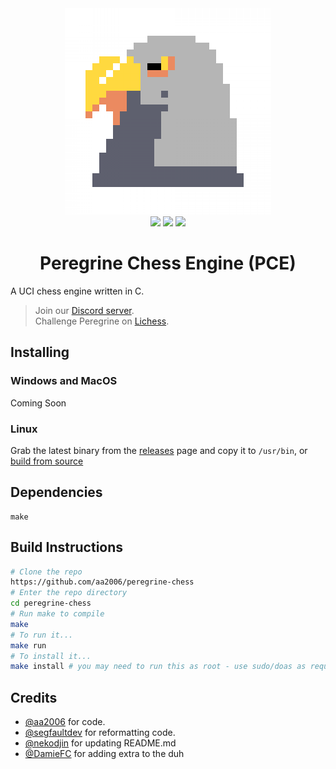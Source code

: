 
<div align="center">
    <img src="./art/falcon-padding-big.png"><br>
    <img src="https://img.shields.io/github/commit-activity/w/aa2006/peregrine-chess?style=flat-square">
    <img src="https://img.shields.io/github/license/aa2006/peregrine-chess?style=flat-square">
    <img src="https://img.shields.io/discord/872146521183903804?style=flat-square">
    <h1>Peregrine Chess Engine (PCE)</h1>

</div>

A UCI chess engine written in C.
<br>
> Join our [Discord server](https://discord.gg/FBzkBQhz3A).<br>
> Challenge Peregrine on [Lichess](https://lichess.org/@/PeregrineEngine).

## Installing

### Windows and MacOS
Coming Soon

### Linux
Grab the latest binary from the [releases](https://github.com/aa2006/Perigrine/releases) page and copy it to `/usr/bin`, or [build from source](#build-instructions)

## Dependencies
```
make
```

## Build Instructions

```bash
# Clone the repo
https://github.com/aa2006/peregrine-chess
# Enter the repo directory
cd peregrine-chess
# Run make to compile
make
# To run it...
make run
# To install it...
make install # you may need to run this as root - use sudo/doas as required.
```

## Credits
- [@aa2006](https://github.com/aa2006) for code.
- [@segfaultdev](https://github.com/segfaultdev) for reformatting code.
- [@nekodjin](https://github.com/nekodjin) for updating README.md
- [@DamieFC](https://github.com/DamieFC) for adding extra to the duh
